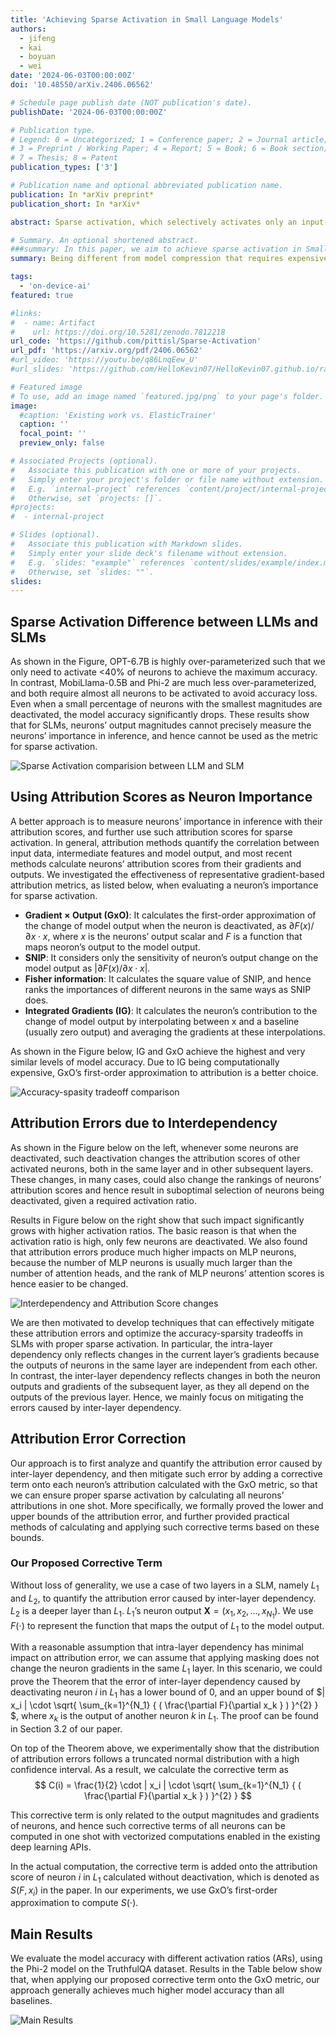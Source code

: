 ```yaml
---
title: 'Achieving Sparse Activation in Small Language Models'
authors:
  - jifeng
  - kai
  - boyuan
  - wei
date: '2024-06-03T00:00:00Z'
doi: '10.48550/arXiv.2406.06562'

# Schedule page publish date (NOT publication's date).
publishDate: '2024-06-03T00:00:00Z'

# Publication type.
# Legend: 0 = Uncategorized; 1 = Conference paper; 2 = Journal article;
# 3 = Preprint / Working Paper; 4 = Report; 5 = Book; 6 = Book section;
# 7 = Thesis; 8 = Patent
publication_types: ['3']

# Publication name and optional abbreviated publication name.
publication: In *arXiv preprint*
publication_short: In *arXiv*

abstract: Sparse activation, which selectively activates only an input-dependent set of neurons in inference, is a useful technique to reduce the computing cost of Large Language Models (LLMs) without retraining or adaptation efforts. However, whether it can be applied to the recently emerging Small Language Models (SLMs) remains questionable, because SLMs are generally less over-parameterized than LLMs. In this paper, we aim to achieve sparse activation in SLMs. We first show that the existing sparse activation schemes in LLMs that build on neurons' output magnitudes cannot be applied to SLMs, and activating neurons based on their attribution scores is a better alternative. Further, we demonstrated and quantified the large errors of existing attribution metrics when being used for sparse activation, due to the interdependency among attribution scores of neurons across different layers. Based on these observations, we proposed a new attribution metric that can provably correct such errors and achieve precise sparse activation. Experiments over multiple popular SLMs and datasets show that our approach can achieve 80% sparsification ratio with <5% model accuracy loss, comparable to the sparse activation achieved in LLMs.

# Summary. An optional shortened abstract.
###summary: In this paper, we aim to achieve sparse activation in Small Language Models (SLMs). Sparse activation can selectively activates only an input-dependent set of neurons in inference, is a useful technique to reduce the computing cost for Large Language Models (LLMs). We first show that the existing sparse activation schemes in LLMs cannot be applied to SLMs, and discuss better alternative based on attribution scores with different attribution metrics. We proposed a new attribution metric that can provably correct errors and achieve precise sparse activation. Experiments show that our approach can achieve 80% spasification ratio with <5% model accuracy loss.
summary: Being different from model compression that requires expensive retraining, sparse activation can effectively reduce neural network models' inference cost at runtime without any prior retraining or adaptation efforts. Although sparse activation has been proved to be effective on Large Language Models (LLMs) that are usually redundant (e.g., OPT and BLOOMZ models), its applicability on recent Small Language Models (SLMs) with higher parameter efficiency remains questionable. Our recent work verified such possibility by using gradient-based attribution scores to evaluate neurons' importance in inference, in both analytical and experimental perspectives. Our results show that we can achieve up to 80% sparsity in major SLM models, including Phi-1.5/2 and MobiLlama-0.5B/1B, with less than 5% model accuracy loss on QA tasks.

tags:
  - 'on-device-ai'
featured: true

#links:
#  - name: Artifact
#    url: https://doi.org/10.5281/zenodo.7812218
url_code: 'https://github.com/pittisl/Sparse-Activation'
url_pdf: 'https://arxiv.org/pdf/2406.06562'
#url_video: 'https://youtu.be/q86LnqEew_U'
#url_slides: 'https://github.com/HelloKevin07/HelloKevin07.github.io/raw/master/files/ElasticTrainer-slides.pptx'

# Featured image
# To use, add an image named `featured.jpg/png` to your page's folder.
image:
  #caption: 'Existing work vs. ElasticTrainer'
  caption: ''
  focal_point: ''
  preview_only: false

# Associated Projects (optional).
#   Associate this publication with one or more of your projects.
#   Simply enter your project's folder or file name without extension.
#   E.g. `internal-project` references `content/project/internal-project/index.md`.
#   Otherwise, set `projects: []`.
#projects:
#  - internal-project

# Slides (optional).
#   Associate this publication with Markdown slides.
#   Simply enter your slide deck's filename without extension.
#   E.g. `slides: "example"` references `content/slides/example/index.md`.
#   Otherwise, set `slides: ""`.
slides:
---
```


## Sparse Activation Difference between LLMs and SLMs

As shown in the Figure, OPT-6.7B is highly over-parameterized such that we only need to activate <40% of neurons to achieve the maximum accuracy. In contrast, MobiLlama-0.5B and Phi-2 are much less over-parameterized, and both require almost all neurons to be activated to avoid accuracy loss. Even when a small percentage of neurons with the smallest magnitudes are deactivated, the model accuracy significantly drops. These results show that for SLMs, neurons’ output magnitudes cannot precisely measure the neurons’ importance in inference, and hence cannot be used as the metric for sparse activation.

![Sparse Activation comparision between LLM and SLM](2024-sparse-activation-slm/sparse-activation-slm-fig2.png)

## Using Attribution Scores as Neuron Importance

A better approach is to measure neurons’ importance in inference with their attribution scores, and further use such attribution scores for sparse activation. In general, attribution methods quantify the correlation between input data, intermediate features and model output, and most recent methods calculate neurons’ attribution scores from their gradients and outputs. We investigated the effectiveness of representative gradient-based attribution metrics, as listed below, when evaluating a neuron’s importance for sparse activation.

* **Gradient × Output (GxO)**: It calculates the first-order approximation of the change of model output when the neuron is deactivated, as $\partial F(x) / \partial x \cdot x$, where $x$ is the neurons’ output scalar and $F$ is a function that maps neoron’s output to the model output.
* **SNIP**: It considers only the sensitivity of neuron’s output change on the model output as $| \partial F(x) / \partial x \cdot x|$.
* **Fisher information**: It calculates the square value of SNIP, and hence ranks the importances of different neurons in the same ways as SNIP does.
* **Integrated Gradients (IG)**: It calculates the neuron’s contribution to the change of model output by interpolating between x and a baseline (usually zero output) and averaging the gradients at these interpolations.

As shown in the Figure below, IG and GxO achieve the highest and very similar levels of model accuracy. Due to IG being computationally expensive, GxO’s first-order approximation to attribution is a better choice.

![Accuracy-spasity tradeoff comparison](2024-sparse-activation-slm/sparse-activation-slm-fig3.png)

## Attribution Errors due to Interdependency

As shown in the Figure below on the left, whenever some neurons are deactivated, such deactivation changes the attribution scores of other activated neurons, both in the same layer and in other subsequent layers. These changes, in many cases, could also change the rankings of neurons’ attribution scores and hence result in suboptimal selection of neurons being deactivated, given a required activation ratio.

Results in Figure below on the right show that such impact significantly grows with higher activation ratios. The basic reason is that when the activation ratio is high, only few neurons are deactivated. We also found that attribution errors produce much higher impacts on MLP neurons, because the number of MLP neurons is usually much larger than the number of attention heads, and the rank of MLP neurons’ attention scores is hence easier to be changed.

![Interdependency and Attribution Score changes](2024-sparse-activation-slm/sparse-activation-slm-fig45.png)

We are then motivated to develop techniques that can effectively mitigate these attribution errors and optimize the accuracy-sparsity tradeoffs in SLMs with proper sparse activation. In particular, the intra-layer dependency only reflects changes in the current layer’s gradients because the outputs of neurons in the same layer are independent from each other. In contrast, the inter-layer dependency reflects changes in both the neuron outputs and gradients of the subsequent layer, as they all depend on the outputs of the previous layer. Hence, we mainly focus on mitigating the errors caused by inter-layer dependency.

## Attribution Error Correction

Our approach is to first analyze and quantify the attribution error caused by inter-layer dependency, and then mitigate such error by adding a corrective term onto each neuron’s attribution calculated with the GxO metric, so that we can ensure proper sparse activation by calculating all neurons’ attributions in one shot. More specifically, we formally proved the lower and upper bounds of the attribution error, and further provided practical methods of calculating and applying such corrective terms based on these bounds.

### Our Proposed Corrective Term

Without loss of generality, we use a case of two layers in a SLM, namely $L_1$ and $L_2$, to quantify the attribution error caused by inter-layer dependency. $L_2$ is a deeper layer than $L_1$. $L_1$’s neuron output $\textbf{X} = (x_{1}, x_{2}, \ldots{}, x_{N_1})$. We use $F( \cdot )$ to represent the function that maps the output of $L_1$ to the model output.

With a reasonable assumption that intra-layer dependency has minimal impact on attribution error, we can assume that applying masking does not change the neuron gradients in the same $L_1$ layer. In this scenario, we could prove the Theorem that the error of inter-layer dependency caused by deactivating neuron $i$ in $L_1$ has a lower bound of $0$, and an upper bound of $| x_i | \cdot \sqrt{ \sum_{k=1}^{N_1} { ( \frac{\partial F}{\partial x_k } ) }^{2} } $, where $x_k$ is the output of another neuron $k$ in $L_1$. The proof can be found in Section 3.2 of our paper.

On top of the Theorem above, we experimentally show that the distribution of attribution errors follows a truncated normal distribution with a high confidence interval. As a result, we calculate the corrective term as $$ C(i) = \frac{1}{2} \cdot | x_i | \cdot \sqrt{ \sum_{k=1}^{N_1} { ( \frac{\partial F}{\partial x_k } ) }^{2}  } $$

This corrective term is only related to the output magnitudes and gradients of neurons, and hence such corrective terms of all neurons can be computed in one shot with vectorized computations enabled in the existing deep learning APIs.

In the actual computation, the corrective term is added onto the attribution score of neuron $i$ in $L_1$ calculated without deactivation, which is denoted as $S(F, x_{i})$ in the paper. In our experiments, we use GxO’s first-order approximation to compute $S( \cdot )$.

## Main Results

We evaluate the model accuracy with different activation ratios (ARs), using the Phi-2 model on the TruthfulQA dataset. Results in the Table below show that, when applying our proposed corrective term onto the GxO metric, our approach generally achieves much higher model accuracy than all baselines.

![Main Results](2024-sparse-activation-slm/sparse-activation-slm-table2.png)
